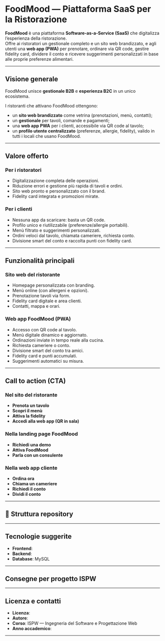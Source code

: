 # FoodMood — Piattaforma SaaS per la Ristorazione

**FoodMood** è una piattaforma **Software-as-a-Service (SaaS)** che digitalizza l’esperienza della ristorazione.  
Offre ai ristoratori un gestionale completo e un sito web brandizzato, e agli utenti una **web app (PWA)** per prenotare, ordinare via QR code, gestire fidelity card, dividere il conto e ricevere suggerimenti personalizzati in base alle proprie preferenze alimentari.

---

## Visione generale
FoodMood unisce **gestionale B2B** e **esperienza B2C** in un unico ecosistema.

I ristoranti che attivano FoodMood ottengono:
- un **sito web brandizzato** come vetrina (prenotazioni, menù, contatti);
- un **gestionale** per tavoli, comande e pagamenti;
- una **web app PWA** per i clienti, accessibile via QR code al tavolo;
- un **profilo utente centralizzato** (preferenze, allergie, fidelity), valido in tutti i locali che usano FoodMood.

---

## Valore offerto

### Per i ristoratori
- Digitalizzazione completa delle operazioni.  
- Riduzione errori e gestione più rapida di tavoli e ordini.  
- Sito web pronto e personalizzato con il brand.  
- Fidelity card integrata e promozioni mirate.  

### Per i clienti
- Nessuna app da scaricare: basta un QR code.  
- Profilo unico e riutilizzabile (preferenze/allergie portabili).  
- Menù filtrato e suggerimenti personalizzati.  
- Ordini veloci dal tavolo, chiamata cameriere, richiesta conto.  
- Divisione smart del conto e raccolta punti con fidelity card.  

---

## Funzionalità principali

### Sito web del ristorante
- Homepage personalizzata con branding.  
- Menù online (con allergeni e opzioni).  
- Prenotazione tavoli via form.  
- Fidelity card digitale e area clienti.  
- Contatti, mappa e orari.  

### Web app FoodMood (PWA)
- Accesso con QR code al tavolo.  
- Menù digitale dinamico e aggiornato.  
- Ordinazioni inviate in tempo reale alla cucina.  
- Richiesta cameriere o conto.  
- Divisione smart del conto tra amici.  
- Fidelity card e punti accumulati.  
- Suggerimenti automatici su misura. 

---

## Call to action (CTA)

### Nel sito del ristorante
- **Prenota un tavolo**  
- **Scopri il menù**  
- **Attiva la fidelity**  
- **Accedi alla web app (QR in sala)**  

### Nella landing page FoodMood
- **Richiedi una demo**  
- **Attiva FoodMood**  
- **Parla con un consulente**  

### Nella web app cliente
- **Ordina ora**  
- **Chiama un cameriere**  
- **Richiedi il conto**  
- **Dividi il conto**  

---

## 📂 Struttura repository

---

## Tecnologie suggerite
- **Frontend**:
- **Backend**: 
- **Database**: MySQL 

---

## Consegne per progetto ISPW

---

##  Licenza e contatti
- **Licenza**: 
- **Autore**: 
- **Corso**: ISPW — Ingegneria del Software e Progettazione Web  
- **Anno accademico**: 

---

